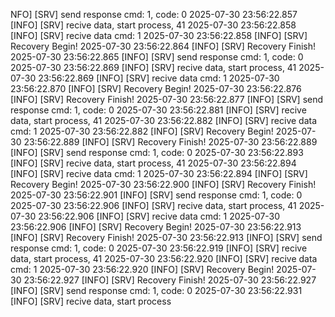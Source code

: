 NFO] [SRV] send response cmd: 1, code: 0 
2025-07-30 23:56:22.857 [INFO] [SRV] recive data, start process, 41 
2025-07-30 23:56:22.858 [INFO] [SRV] recive data cmd: 1 
2025-07-30 23:56:22.858 [INFO] [SRV] Recovery Begin! 
2025-07-30 23:56:22.864 [INFO] [SRV] Recovery Finish! 
2025-07-30 23:56:22.865 [INFO] [SRV] send response cmd: 1, code: 0 
2025-07-30 23:56:22.869 [INFO] [SRV] recive data, start process, 41 
2025-07-30 23:56:22.869 [INFO] [SRV] recive data cmd: 1 
2025-07-30 23:56:22.870 [INFO] [SRV] Recovery Begin! 
2025-07-30 23:56:22.876 [INFO] [SRV] Recovery Finish! 
2025-07-30 23:56:22.877 [INFO] [SRV] send response cmd: 1, code: 0 
2025-07-30 23:56:22.881 [INFO] [SRV] recive data, start process, 41 
2025-07-30 23:56:22.882 [INFO] [SRV] recive data cmd: 1 
2025-07-30 23:56:22.882 [INFO] [SRV] Recovery Begin! 
2025-07-30 23:56:22.889 [INFO] [SRV] Recovery Finish! 
2025-07-30 23:56:22.889 [INFO] [SRV] send response cmd: 1, code: 0 
2025-07-30 23:56:22.893 [INFO] [SRV] recive data, start process, 41 
2025-07-30 23:56:22.894 [INFO] [SRV] recive data cmd: 1 
2025-07-30 23:56:22.894 [INFO] [SRV] Recovery Begin! 
2025-07-30 23:56:22.900 [INFO] [SRV] Recovery Finish! 
2025-07-30 23:56:22.901 [INFO] [SRV] send response cmd: 1, code: 0 
2025-07-30 23:56:22.906 [INFO] [SRV] recive data, start process, 41 
2025-07-30 23:56:22.906 [INFO] [SRV] recive data cmd: 1 
2025-07-30 23:56:22.906 [INFO] [SRV] Recovery Begin! 
2025-07-30 23:56:22.913 [INFO] [SRV] Recovery Finish! 
2025-07-30 23:56:22.913 [INFO] [SRV] send response cmd: 1, code: 0 
2025-07-30 23:56:22.919 [INFO] [SRV] recive data, start process, 41 
2025-07-30 23:56:22.920 [INFO] [SRV] recive data cmd: 1 
2025-07-30 23:56:22.920 [INFO] [SRV] Recovery Begin! 
2025-07-30 23:56:22.927 [INFO] [SRV] Recovery Finish! 
2025-07-30 23:56:22.927 [INFO] [SRV] send response cmd: 1, code: 0 
2025-07-30 23:56:22.931 [INFO] [SRV] recive data, start process